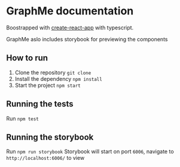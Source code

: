 # GraphMe documentation

Boostrapped with [create-react-app](https://create-react-app.dev/) with typescript.

GraphMe aslo includes storybook for previewing the components
## How to run

1. Clone the repository `git clone `
2. Install the dependency `npm install`
3. Start the project `npm start`


## Running the tests

Run `npm test`


## Running the storybook

Run `npm run storybook`
Storybook will start on port `6006`, navigate to `http://localhost:6006/` to view